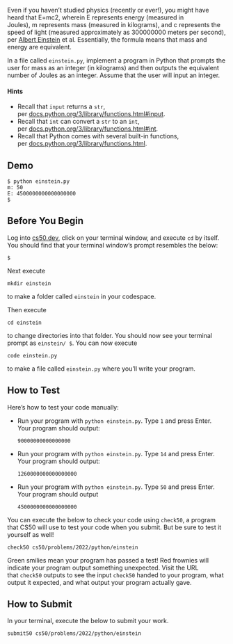 Even if you haven’t studied physics (recently or ever!), you might have heard that E=mc2, wherein E represents energy (measured in Joules), m represents mass (measured in kilograms), and c represents the speed of light (measured approximately as 300000000 meters per second), per [Albert Einstein](https://en.wikipedia.org/wiki/Albert_Einstein) et al. Essentially, the formula means that mass and energy are equivalent.

In a file called `einstein.py`, implement a program in Python that prompts the user for mass as an integer (in kilograms) and then outputs the equivalent number of Joules as an integer. Assume that the user will input an integer.

#### Hints
- Recall that `input` returns a `str`, per [docs.python.org/3/library/functions.html#input](https://docs.python.org/3/library/functions.html#input).
- Recall that `int` can convert a `str` to an `int`, per [docs.python.org/3/library/functions.html#int](https://docs.python.org/3/library/functions.html#int).
- Recall that Python comes with several built-in functions, per [docs.python.org/3/library/functions.html](https://docs.python.org/3/library/functions.html).

## Demo
```
$ python einstein.py
m: 50
E: 4500000000000000000
$
```

## Before You Begin

Log into [cs50.dev](https://cs50.dev/), click on your terminal window, and execute `cd` by itself. You should find that your terminal window’s prompt resembles the below:

```
$
```

Next execute

```
mkdir einstein
```

to make a folder called `einstein` in your codespace.

Then execute

```
cd einstein
```

to change directories into that folder. You should now see your terminal prompt as `einstein/ $`. You can now execute

```
code einstein.py
```

to make a file called `einstein.py` where you’ll write your program.

## How to Test

Here’s how to test your code manually:

- Run your program with `python einstein.py`. Type `1` and press Enter. Your program should output:
    
    ```
    90000000000000000
    ```
    
- Run your program with `python einstein.py`. Type `14` and press Enter. Your program should output:
    
    ```
    1260000000000000000
    ```
    
- Run your program with `python einstein.py`. Type `50` and press Enter. Your program should output
    
    ```
    4500000000000000000
    ```
    

You can execute the below to check your code using `check50`, a program that CS50 will use to test your code when you submit. But be sure to test it yourself as well!

```
check50 cs50/problems/2022/python/einstein
```

Green smilies mean your program has passed a test! Red frownies will indicate your program output something unexpected. Visit the URL that `check50` outputs to see the input `check50` handed to your program, what output it expected, and what output your program actually gave.

## How to Submit

In your terminal, execute the below to submit your work.

```
submit50 cs50/problems/2022/python/einstein
```